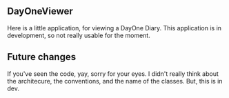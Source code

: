## DayOneViewer ##
Here is a little application, for viewing a DayOne Diary.
This application is in development, so not really usable for the moment.

## Future changes
If you've seen the code, yay, sorry for your eyes. I didn't really think about the architecure, the conventions, and the name of the classes. But, this is in dev.